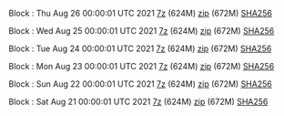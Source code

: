 Block : Thu Aug 26 00:00:01 UTC 2021 [7z](https://transfer.sh/1cGIzzl/bootstrap.dat.20210826.7z) (624M) [zip](https://transfer.sh/1gtduLU/bootstrap.dat.20210826.zip) (672M) [SHA256](https://transfer.sh/15Blw84/sha256.txt)

Block : Wed Aug 25 00:00:01 UTC 2021 [7z](https://transfer.sh/1t8XhWg/bootstrap.dat.20210825.7z) (624M) [zip](https://transfer.sh/1u5W34I/bootstrap.dat.20210825.zip) (672M) [SHA256](https://transfer.sh/17pK1j4/sha256.txt)

Block : Tue Aug 24 00:00:01 UTC 2021 [7z](https://transfer.sh/1FnjOBe/bootstrap.dat.20210824.7z) (624M) [zip](https://transfer.sh/1Y87rsu/bootstrap.dat.20210824.zip) (672M) [SHA256](https://transfer.sh/1oYAa1v/sha256.txt)

Block : Mon Aug 23 00:00:01 UTC 2021 [7z](https://transfer.sh/1HFf6wA/bootstrap.dat.20210823.7z) (624M) [zip](https://transfer.sh/1DTv31p/bootstrap.dat.20210823.zip) (672M) [SHA256](https://transfer.sh/1wj1dnV/sha256.txt)

Block : Sun Aug 22 00:00:01 UTC 2021 [7z](https://transfer.sh/n/bootstrap.dat.20210822.7z) (624M) [zip](https://transfer.sh/1aCbkLV/bootstrap.dat.20210822.zip) (672M) [SHA256](https://transfer.sh/1nLVT58/sha256.txt)

Block : Sat Aug 21 00:00:01 UTC 2021 [7z](https://transfer.sh/1muerzc/bootstrap.dat.20210821.7z) (624M) [zip](https://transfer.sh/1jQuFUV/bootstrap.dat.20210821.zip) (672M) [SHA256](https://transfer.sh/1CDkYa7/sha256.txt)
